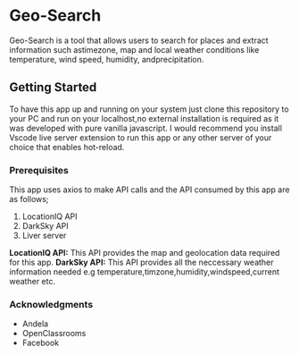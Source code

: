 # Geo-Search

<p>Geo-Search is a tool that allows users to search for places and extract information such astimezone, map and local weather conditions like temperature, wind speed, humidity, andprecipitation.</p>

## Getting Started

<p>To have this app up and running on your system just clone this repository to your PC and run on your localhost,no external installation is required as it was developed with pure vanilla javascript. I would recommend you install Vscode live server extension to run this app or any other server of your choice that enables hot-reload.</p>

### Prerequisites

<p> This app uses axios to make API calls and the API consumed by this app are as follows;</p>

1. LocationIQ API
1. DarkSky API
1. Liver server

<strong>LocationIQ API:</strong> This API provides the map and geolocation data required for this app.
<strong>DarkSky API:</strong> This API provides all the neccessary weather information needed e.g temperature,timzone,humidity,windspeed,current weather etc.

### Acknowledgments

- Andela
- OpenClassrooms
- Facebook
